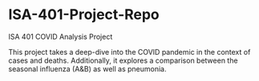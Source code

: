 # ISA-401-Project-Repo
ISA 401 COVID Analysis Project

This project takes a deep-dive into the COVID pandemic in the context of cases and deaths. Additionally, it explores a comparison between the seasonal influenza (A&B) as well as pneumonia. 

